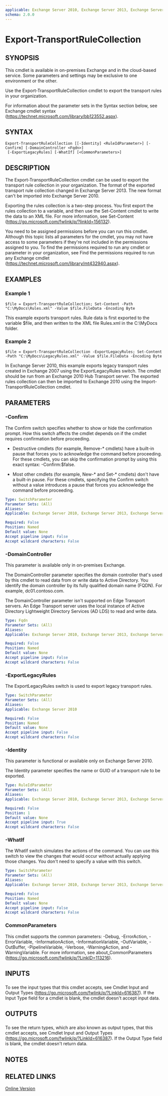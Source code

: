 ```yaml
---
applicable: Exchange Server 2010, Exchange Server 2013, Exchange Server 2016, Exchange Online, Exchange Online Protection
schema: 2.0.0
---
```


# Export-TransportRuleCollection

## SYNOPSIS
This cmdlet is available in on-premises Exchange and in the cloud-based service. Some parameters and settings may be exclusive to one environment or the other.

Use the Export-TransportRuleCollection cmdlet to export the transport rules in your organization.

For information about the parameter sets in the Syntax section below, see Exchange cmdlet syntax (https://technet.microsoft.com/library/bb123552.aspx).

## SYNTAX

```
Export-TransportRuleCollection [[-Identity] <RuleIdParameter>] [-Confirm] [-DomainController <Fqdn>]
 [-ExportLegacyRules] [-WhatIf] [<CommonParameters>]
```

## DESCRIPTION
The Export-TransportRuleCollection cmdlet can be used to export the transport rule collection in your organization. The format of the exported transport rule collection changed in Exchange Server 2013. The new format can't be imported into Exchange Server 2010.

Exporting the rules collection is a two-step process. You first export the rules collection to a variable, and then use the Set-Content cmdlet to write the data to an XML file. For more information, see Set-Content (https://go.microsoft.com/fwlink/p/?linkId=156132).

You need to be assigned permissions before you can run this cmdlet. Although this topic lists all parameters for the cmdlet, you may not have access to some parameters if they're not included in the permissions assigned to you. To find the permissions required to run any cmdlet or parameter in your organization, see Find the permissions required to run any Exchange cmdlet (https://technet.microsoft.com/library/mt432940.aspx).

## EXAMPLES

### Example 1
```
$file = Export-TransportRuleCollection; Set-Content -Path "C:\MyDocs\Rules.xml" -Value $file.FileData -Encoding Byte
```

This example exports transport rules. Rule data is first exported to the variable $file, and then written to the XML file Rules.xml in the C:\\MyDocs folder.

### Example 2
```
$file = Export-TransportRuleCollection -ExportLegacyRules; Set-Content -Path "C:\MyDocs\LegacyRules.xml" -Value $file.FileData -Encoding Byte
```

In Exchange Server 2010, this example exports legacy transport rules created in Exchange 2007 using the ExportLegacyRules switch. The cmdlet should be run from an Exchange 2010 Hub Transport server. The exported rules collection can then be imported to Exchange 2010 using the Import-TransportRuleCollection cmdlet.

## PARAMETERS

### -Confirm
The Confirm switch specifies whether to show or hide the confirmation prompt. How this switch affects the cmdlet depends on if the cmdlet requires confirmation before proceeding.

- Destructive cmdlets (for example, Remove-\* cmdlets) have a built-in pause that forces you to acknowledge the command before proceeding. For these cmdlets, you can skip the confirmation prompt by using this exact syntax: -Confirm:$false.

- Most other cmdlets (for example, New-\* and Set-\* cmdlets) don't have a built-in pause. For these cmdlets, specifying the Confirm switch without a value introduces a pause that forces you acknowledge the command before proceeding.

```yaml
Type: SwitchParameter
Parameter Sets: (All)
Aliases:
Applicable: Exchange Server 2010, Exchange Server 2013, Exchange Server 2016, Exchange Online, Exchange Online Protection

Required: False
Position: Named
Default value: None
Accept pipeline input: False
Accept wildcard characters: False
```

### -DomainController
This parameter is available only in on-premises Exchange.

The DomainController parameter specifies the domain controller that's used by this cmdlet to read data from or write data to Active Directory. You identify the domain controller by its fully qualified domain name (FQDN). For example, dc01.contoso.com.

The DomainController parameter isn't supported on Edge Transport servers. An Edge Transport server uses the local instance of Active Directory Lightweight Directory Services (AD LDS) to read and write data.

```yaml
Type: Fqdn
Parameter Sets: (All)
Aliases:
Applicable: Exchange Server 2010, Exchange Server 2013, Exchange Server 2016

Required: False
Position: Named
Default value: None
Accept pipeline input: False
Accept wildcard characters: False
```

### -ExportLegacyRules
The ExportLegacyRules switch is used to export legacy transport rules.

```yaml
Type: SwitchParameter
Parameter Sets: (All)
Aliases:
Applicable: Exchange Server 2010

Required: False
Position: Named
Default value: None
Accept pipeline input: False
Accept wildcard characters: False
```

### -Identity
This parameter is functional or available only on Exchange Server 2010.

The Identity parameter specifies the name or GUID of a transport rule to be exported.

```yaml
Type: RuleIdParameter
Parameter Sets: (All)
Aliases:
Applicable: Exchange Server 2010, Exchange Server 2013, Exchange Server 2016, Exchange Online, Exchange Online Protection

Required: False
Position: 1
Default value: None
Accept pipeline input: True
Accept wildcard characters: False
```

### -WhatIf
The WhatIf switch simulates the actions of the command. You can use this switch to view the changes that would occur without actually applying those changes. You don't need to specify a value with this switch.

```yaml
Type: SwitchParameter
Parameter Sets: (All)
Aliases:
Applicable: Exchange Server 2010, Exchange Server 2013, Exchange Server 2016, Exchange Online, Exchange Online Protection

Required: False
Position: Named
Default value: None
Accept pipeline input: False
Accept wildcard characters: False
```

### CommonParameters
This cmdlet supports the common parameters: -Debug, -ErrorAction, -ErrorVariable, -InformationAction, -InformationVariable, -OutVariable, -OutBuffer, -PipelineVariable, -Verbose, -WarningAction, and -WarningVariable. For more information, see about_CommonParameters (https://go.microsoft.com/fwlink/p/?LinkID=113216).

## INPUTS

###  
To see the input types that this cmdlet accepts, see Cmdlet Input and Output Types (https://go.microsoft.com/fwlink/p/?LinkId=616387). If the Input Type field for a cmdlet is blank, the cmdlet doesn't accept input data.

## OUTPUTS

###  
To see the return types, which are also known as output types, that this cmdlet accepts, see Cmdlet Input and Output Types (https://go.microsoft.com/fwlink/p/?LinkId=616387). If the Output Type field is blank, the cmdlet doesn't return data.

## NOTES

## RELATED LINKS

[Online Version](https://technet.microsoft.com/library/bfdb6ced-cd81-49f1-a929-4d76dbaf5590.aspx)
